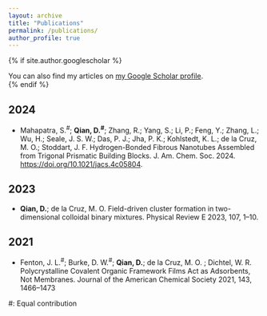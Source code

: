```yaml
---
layout: archive
title: "Publications"
permalink: /publications/
author_profile: true
---
```


{% if site.author.googlescholar %}
  <div class="wordwrap">You can also find my articles on <a href="{{site.author.googlescholar}}">my Google Scholar profile</a>.</div>
{% endif %}

## 2024
- Mahapatra, S.<sup>#</sup>; **Qian, D.<sup>#</sup>**; Zhang, R.; Yang, S.; Li, P.; Feng, Y.; Zhang, L.; Wu, H.; Seale, J. S. W.; Das, P. J.; Jha, P. K.; Kohlstedt, K. L.; de la Cruz, M. O.; Stoddart, J. F. Hydrogen-Bonded Fibrous Nanotubes Assembled from Trigonal Prismatic Building Blocks. J. Am. Chem. Soc. 2024. https://doi.org/10.1021/jacs.4c05804.
## 2023
- **Qian, D.**; de la Cruz, M. O. Field-driven cluster formation in two-dimensional colloidal
binary mixtures. Physical Review E 2023, 107, 1–10.

## 2021
- Fenton, J. L.<sup>#</sup>; Burke, D. W.<sup>#</sup>; **Qian, D.**; de la Cruz, M. O. ; Dichtel, W. R. Polycrystalline
Covalent Organic Framework Films Act as Adsorbents, Not Membranes. Journal of the
American Chemical Society 2021, 143, 1466–1473

#: Equal contribution
